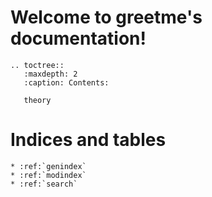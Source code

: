 # Welcome to greetme's documentation!

```{eval-rst}
.. toctree::
   :maxdepth: 2
   :caption: Contents:

   theory
```


# Indices and tables

```{eval-rst}
* :ref:`genindex`
* :ref:`modindex`
* :ref:`search`
```
